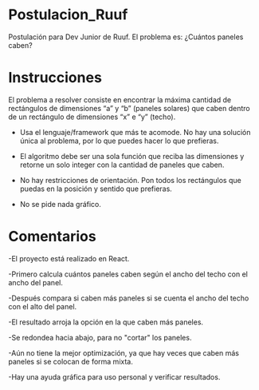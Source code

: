 # Postulacion_Ruuf
Postulación para Dev Junior de Ruuf. El problema es: ¿Cuántos paneles caben?

# Instrucciones
El problema a resolver consiste en encontrar la máxima cantidad de rectángulos de dimensiones “a” y “b” (paneles solares) que caben dentro de un rectángulo de dimensiones “x” e “y” (techo).

- Usa el lenguaje/framework que más te acomode. No hay una solución única al problema, por lo que puedes hacer lo que prefieras.

- El algoritmo debe ser una sola función que reciba las dimensiones y retorne un solo integer con la cantidad de paneles que caben.

- No hay restricciones de orientación. Pon todos los rectángulos que puedas en la posición y sentido que prefieras.

- No se pide nada gráfico.

# Comentarios
-El proyecto está realizado en React. 

-Primero calcula cuántos paneles caben según el ancho del techo con el ancho del panel.

-Después compara si caben más paneles si se cuenta el ancho del techo con el alto del panel.

-El resultado arroja la opción en la que caben más paneles.

-Se redondea hacia abajo, para no "cortar" los paneles.

-Aún no tiene la mejor optimización, ya que hay veces que caben más paneles si se colocan de forma mixta.

-Hay una ayuda gráfica para uso personal y verificar resultados.


